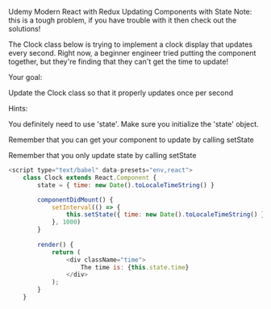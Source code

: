 Udemy
Modern React with Redux
Updating Components with State
Note: this is a tough problem, if you have trouble with it then check out the solutions!

The Clock class below is trying to implement a clock display that updates every second.  Right now, a beginner engineer tried putting the component together, but they're finding that they can't get the time to update!

Your goal:

Update the Clock class so that it properly updates once per second

Hints:

You definitely need to use 'state'.  Make sure you initialize the 'state' object.

Remember that you can get your component to update by calling setState

Remember that you only update state by calling setState

```javascript
<script type="text/babel" data-presets="env,react">
    class Clock extends React.Component {
        state = { time: new Date().toLocaleTimeString() }

        componentDidMount() {
            setInterval(() => {
                this.setState({ time: new Date().toLocaleTimeString() }) 
            }, 1000)
        }
        
        render() {
            return (
                <div className="time">
                    The time is: {this.state.time}
                </div>
            );
        }
    }
```







